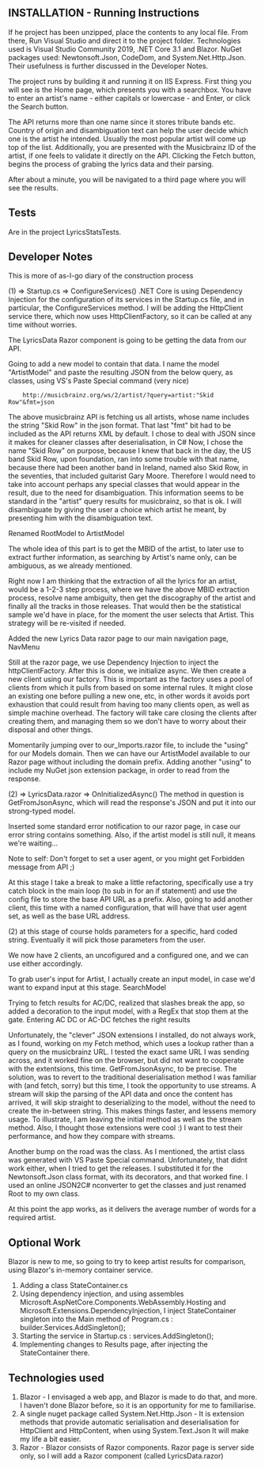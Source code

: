 INSTALLATION - Running Instructions
------------
If he project has been unzipped, place the contents to any local file. From there, Run Visual Studio and direct it to the project folder.
Technologies used is Visual Studio Community 2019, .NET Core 3.1 and Blazor. NuGet packages used: Newtonsoft.Json, CodeDom, and System.Net.Http.Json. Their usefulness is further discussed in the Developer Notes.

The project runs by building it and running it on IIS Express.
First thing you will see is the Home page, which presents you with a searchbox.
You have to enter an artist's name - either capitals or lowercase - and Enter, or click the Search button.

The API returns more than one name since it stores tribute bands etc. Country of origin and disambiguation text can help the user decide which one is the artist he intended. Usually the most popular artist will come up
top of the list. Additionally, you are presented with the Musicbrainz ID of the artist, if one feels to validate it directly on the API. Clicking the Fetch button, begins the process of grabing the lyrics data and their parsing.

After about a minute, you will be navigated to a third page where you will see the results.

Tests
-----

Are in the project LyricsStatsTests.

Developer Notes
---------------

This is more of as-I-go diary of the construction process

(1) => Startup.cs => ConfigureServices()
.NET Core is using Dependency Injection for the configuration of its services in the Startup.cs file, and in particular, the ConfigureServices method.
I will be adding the HttpClient service there, which now uses HttpClientFactory, so it can be called at any time without worries. 

The LyricsData Razor component is going to be getting the data from our API.

Going to add a new model to contain that data.
I name the model "ArtistModel" and paste the resulting JSON from the below query, as classes, using VS's Paste Special command (very nice)

		http://musicbrainz.org/ws/2/artist/?query=artist:"Skid Row"&fmt=json
The above musicbrainz API is fetching us all artists, whose name includes the string "Skid Row" in the json format. That last "fmt" bit had to be included as the API returns XML by default.
I chose to deal with JSON since it makes for cleaner classes after deserialisation, in C#
Now, I chose the name "Skid Row" on purpose, because I knew that back in the day, the US band Skid Row, upon foundation, ran into some trouble with that name, because there had been another band
in Ireland, named also Skid Row, in the seventies, that included guitarist Gary Moore. Therefore I would need to take into account perhaps any special classes that would appear in the result,
due to the need for disambiguation. This information seems to be standard in the "artist" query results for musicbrainz, so that is ok. I will disambiguate by giving the user a choice which
artist he meant, by presenting him with the disambiguation text.

Renamed RootModel to ArtistModel

The whole idea of this part is to get the MBID of the artist, to later use to extract further information, as searching by Artist's name only, can be ambiguous, as we already mentioned.

Right now I am thinking that the extraction of all the lyrics for an artist, would be a 1-2-3 step process, where we have the above MBID extraction process, resolve name ambiguity, then
get the discography of the artist and finally all the tracks in those releases. That would then be the statistical sample we'd have in place, for the moment the user selects that Artist.
This strategy will be re-visited if needed.

Added the new Lyrics Data razor page to our main navigation page, NavMenu

Still at the razor page, we use Dependency Injection to inject the httpClientFactory. After this is done, we initialize async.
We then create a new client using our factory. This is important as the factory uses a pool of clients from which it pulls from based on some internal rules. It might close an existing one
before pulling a new one, etc, in other words it avoids port exhaustion that could result from having too many clients open, as well as simple machine overhead. The factory will take care 
closing the clients after creating them, and managing them so we don't have to worry about their disposal and other things.

Momentarily jumping over to our_Imports.razor file, to include the "using" for our Models domain. Then we can have our ArtistModel available to our Razor page without including the domain
prefix. Adding another "using" to include my NuGet json extension package, in order to read from the response.

(2) => LyricsData.razor => OnInitializedAsync()
The method in question is GetFromJsonAsync, which will read the response's JSON and put it into our strong-typed model.

Inserted some standard error notification to our razor page, in case our error string contains something. Also, if the artist model is still null, it means we're waiting...

Note to self: Don't forget to set a user agent, or you might get Forbidden message from API ;)

At this stage I take a break to make a little refactoring, specifically use a try catch block in the main loop (to sub in for an if statement) and use the config file to store the base
API URL as a prefix. Also, going to add another client, this time with a named configuration, that will have that user agent set, as well as the base URL address.

(2) at this stage of course holds parameters for a specific, hard coded string. Eventually it will pick those parameters from the user.

We now have 2 clients, an uncofigured and a configured one, and we can use either accordingly.

To grab user's input for Artist, I actually create an input model, in case we'd want to expand input at this stage. SearchModel

Trying to fetch results for AC/DC, realized that slashes break the app, so added a decoration to the input model, with a RegEx that stop them at the gate. Entering AC DC or AC-DC fetches the right results

Unfortunately, the "clever" JSON extensions I installed, do not always work, as I found, working on my Fetch method, which uses a lookup rather than a query on the musicbrainz URL.
I tested the exact same URL I was sending across, and it worked fine on the browser, but did not want to cooperate with the extentsions, this time. GetFromJsonAsync, to be precise.
The solution, was to revert to the traditional deserialisation method I was familiar with (and fetch, sorry) but this time, I took the opportunity to use streams. A stream will skip the parsing of the API data
and once the content has arrived, it will skip straight to deserializing to the model, without the need to create the in-between string. This makes things faster, and lessens memory usage. To illustrate, I am leaving
the initial method as well as the stream method. Also, I thought those extensions were cool :) I want to test their performance, and how they compare with streams.

Another bump on the road was the class. As I mentioned, the artist class was generated with VS Paste Special command. Unfortunately, that didnt work either, when I tried to get the releases. I substituted it for the
Newtonsoft.Json class format, with its decorators, and that worked fine. I used an online JSON2C# nconverter to get the classes and just renamed Root to my own class.

At this point the app works, as it delivers the average number of words for a required artist.

Optional Work
-------------

Blazor is new to me, so going to try to keep artist results for comparison, using Blazor's in-memory container service.

1. Adding a class StateContainer.cs
2. Using dependency injection, and using assembles  Microsoft.AspNetCore.Components.WebAssembly.Hosting and Microsoft.Extensions.DependencyInjection, I inject StateContainer singleton into the Main method of 
Program.cs : builder.Services.AddSingleton<StateContainer>();
3. Starting the service in Startup.cs : services.AddSingleton<StateContainer>();
4. Implementing changes to Results page, after injecting the StateContainer there.


Technologies used
-----------------

1) Blazor - I envisaged a web app, and Blazor is made to do that, and more. I haven't done Blazor before, so it is an opportunity for me to familiarise.
2) A single nuget package called System.Net.Http.Json - It is extension methods that provide automatic serialisation and deserialisation for HttpClient and HttpContent, when using System.Text.Json
	It will make my life a bit easier.
3) Razor - Blazor consists of Razor components. Razor page is server side only, so I will add a Razor component (called LyricsData.razor)


